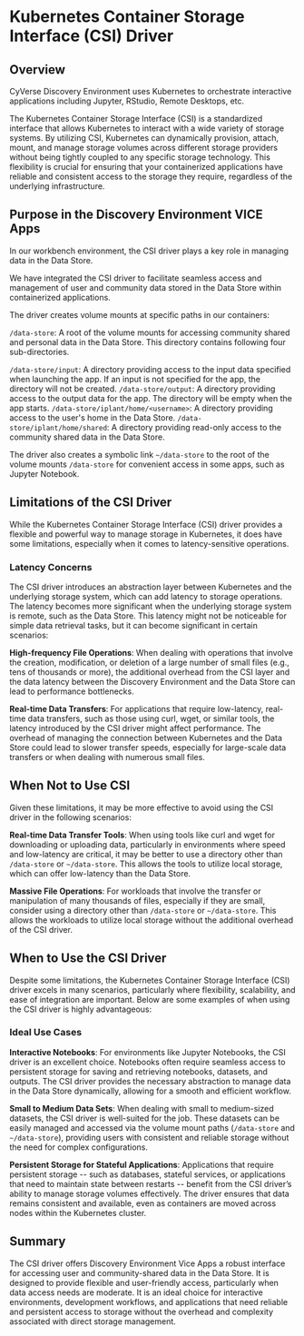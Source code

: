 # Kubernetes Container Storage Interface (CSI) Driver

## Overview

CyVerse Discovery Environment uses Kubernetes to orchestrate interactive applications including Jupyter, RStudio, Remote Desktops, etc.

The Kubernetes Container Storage Interface (CSI) is a standardized interface that allows Kubernetes to interact with a wide variety of storage systems. By utilizing CSI, Kubernetes can dynamically provision, attach, mount, and manage storage volumes across different storage providers without being tightly coupled to any specific storage technology. This flexibility is crucial for ensuring that your containerized applications have reliable and consistent access to the storage they require, regardless of the underlying infrastructure.

## Purpose in the Discovery Environment VICE Apps

In our workbench environment, the CSI driver plays a key role in managing data in the Data Store. 

We have integrated the CSI driver to facilitate seamless access and management of user and community data stored in the Data Store within containerized applications. 

The driver creates volume mounts at specific paths in our containers:

`/data-store`: A root of the volume mounts for accessing community shared and personal data in the Data Store. This directory contains following four sub-directories.

`/data-store/input`: A directory providing access to the input data specified when launching the app. If an input is not specified for the app, the directory will not be created.
`/data-store/output`: A directory providing access to the output data for the app. The directory will be empty when the app starts.
`/data-store/iplant/home/<username>`: A directory providing access to the user's home in the Data Store.
`/data-store/iplant/home/shared`: A directory providing read-only access to the community shared data in the Data Store.

The driver also creates a symbolic link `~/data-store` to the root of the volume mounts `/data-store` for convenient access in some apps, such as Jupyter Notebook.

## Limitations of the CSI Driver

While the Kubernetes Container Storage Interface (CSI) driver provides a flexible and powerful way to manage storage in Kubernetes, it does have some limitations, especially when it comes to latency-sensitive operations.

### Latency Concerns

The CSI driver introduces an abstraction layer between Kubernetes and the underlying storage system, which can add latency to storage operations. The latency becomes more significant when the underlying storage system is remote, such as the Data Store. This latency might not be noticeable for simple data retrieval tasks, but it can become significant in certain scenarios:

**High-frequency File Operations**: When dealing with operations that involve the creation, modification, or deletion of a large number of small files (e.g., tens of thousands or more), the additional overhead from the CSI layer and the data latency between the Discovery Environment and the Data Store can lead to performance bottlenecks.

**Real-time Data Transfers**: For applications that require low-latency, real-time data transfers, such as those using curl, wget, or similar tools, the latency introduced by the CSI driver might affect performance. The overhead of managing the connection between Kubernetes and the Data Store could lead to slower transfer speeds, especially for large-scale data transfers or when dealing with numerous small files.

## When Not to Use CSI

Given these limitations, it may be more effective to avoid using the CSI driver in the following scenarios:

**Real-time Data Transfer Tools**: When using tools like curl and wget for downloading or uploading data, particularly in environments where speed and low-latency are critical, it may be better to use a directory other than `/data-store` or `~/data-store`. This allows the tools to utilize local storage, which can offer low-latency than the Data Store.

**Massive File Operations**: For workloads that involve the transfer or manipulation of many thousands of files, especially if they are small, consider using a directory other than `/data-store` or `~/data-store`. This allows the workloads to utilize local storage without the additional overhead of the CSI driver.

## When to Use the CSI Driver

Despite some limitations, the Kubernetes Container Storage Interface (CSI) driver excels in many scenarios, particularly where flexibility, scalability, and ease of integration are important. Below are some examples of when using the CSI driver is highly advantageous:

### Ideal Use Cases

**Interactive Notebooks**: For environments like Jupyter Notebooks, the CSI driver is an excellent choice. Notebooks often require seamless access to persistent storage for saving and retrieving notebooks, datasets, and outputs. The CSI driver provides the necessary abstraction to manage data in the Data Store dynamically, allowing for a smooth and efficient workflow.

**Small to Medium Data Sets**: When dealing with small to medium-sized datasets, the CSI driver is well-suited for the job. These datasets can be easily managed and accessed via the volume mount paths (`/data-store` and `~/data-store`), providing users with consistent and reliable storage without the need for complex configurations.

**Persistent Storage for Stateful Applications**: Applications that require persistent storage -- such as databases, stateful services, or applications that need to maintain state between restarts -- benefit from the CSI driver’s ability to manage storage volumes effectively. The driver ensures that data remains consistent and available, even as containers are moved across nodes within the Kubernetes cluster.

## Summary

The CSI driver offers Discovery Environment Vice Apps a robust interface for accessing user and community-shared data in the Data Store. It is designed to provide flexible and user-friendly access, particularly when data access needs are moderate. It is an ideal choice for interactive environments, development workflows, and applications that need reliable and persistent access to storage without the overhead and complexity associated with direct storage management.

